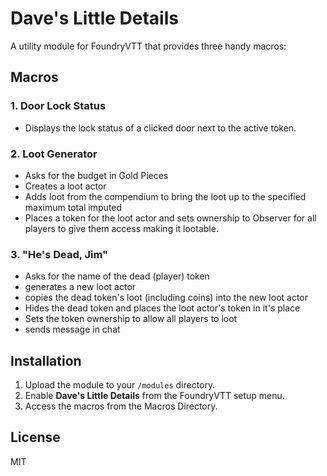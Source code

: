 # Dave's Little Details

A utility module for FoundryVTT that provides three handy macros:

## Macros

### 1. Door Lock Status
- Displays the lock status of a clicked door next to the active token.

### 2. Loot Generator
- Asks for the budget in Gold Pieces
- Creates a loot actor
- Adds loot from the compendium to bring the loot up to the specified maximum total imputed
- Places a token for the loot actor and sets ownership to Observer for all players to give them access making it lootable.

### 3. "He's Dead, Jim"
- Asks for the name of the dead (player) token
- generates a new loot actor
- copies the dead token's loot (including coins) into the new loot actor
- Hides the dead token and places the loot actor's token in it's place
- Sets the token ownership to allow all players to loot
- sends message in chat

## Installation

1. Upload the module to your `/modules` directory.
2. Enable **Dave's Little Details** from the FoundryVTT setup menu.
3. Access the macros from the Macros Directory.

## License

MIT
